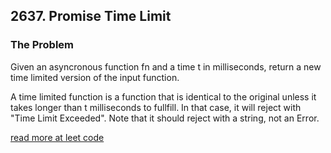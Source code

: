 ## 2637. Promise Time Limit

### The Problem

Given an asyncronous function fn and a time t in milliseconds, return a new time limited version of the input function.

A time limited function is a function that is identical to the original unless it takes longer than t milliseconds to fullfill. In that case, it will reject with "Time Limit Exceeded". Note that it should reject with a string, not an Error.

[read more at leet code](https://leetcode.com/problems/promise-time-limit/)
